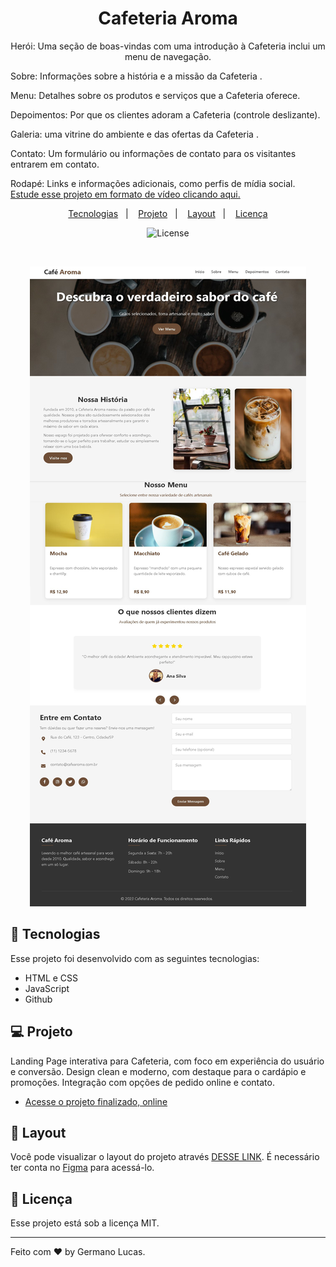 <h1 align="center"> Cafeteria Aroma </h1>

<p align="center">
Herói: Uma seção de boas-vindas com uma introdução à Cafeteria inclui um menu de navegação.

Sobre: ​​Informações sobre a história e a missão da Cafeteria .

Menu: Detalhes sobre os produtos e serviços que a Cafeteria  oferece.

Depoimentos: Por que os clientes adoram a Cafeteria (controle deslizante).

Galeria: uma vitrine do ambiente e das ofertas da Cafeteria .

Contato: Um formulário ou informações de contato para os visitantes entrarem em contato.

Rodapé: Links e informações adicionais, como perfis de mídia social. <br/>
<a href="">Estude esse projeto em formato de vídeo clicando aqui.</a>
</p>

<p align="center">
  <a href="#-tecnologias">Tecnologias</a>&nbsp;&nbsp;&nbsp;|&nbsp;&nbsp;&nbsp;
  <a href="#-projeto">Projeto</a>&nbsp;&nbsp;&nbsp;|&nbsp;&nbsp;&nbsp;
  <a href="#-layout">Layout</a>&nbsp;&nbsp;&nbsp;|&nbsp;&nbsp;&nbsp;
  <a href="#memo-licença">Licença</a>
</p>

<p align="center">
  <img alt="License" src="https://img.shields.io/static/v1?label=license&message=MIT&color=49AA26&labelColor=000000">
</p>

<br>

<p align="center">
  <img alt="Cafeteria" src=".github/Preview.jpg">
</p>

## 🚀 Tecnologias

Esse projeto foi desenvolvido com as seguintes tecnologias:

- HTML e CSS
- JavaScript
- Github


## 💻 Projeto

Landing Page interativa para Cafeteria, com foco em experiência do usuário e conversão. Design clean e moderno, com destaque para o cardápio e promoções. Integração com opções de pedido online e contato.



- [Acesse o projeto finalizado, online]( )


## 🔖 Layout

Você pode visualizar o layout do projeto através [DESSE LINK]( ). É necessário ter conta no [Figma](https://figma.com) para acessá-lo.

## :memo: Licença

Esse projeto está sob a licença MIT.

---

Feito com ♥ by Germano Lucas.
